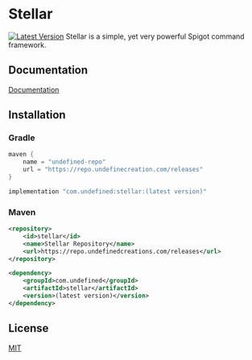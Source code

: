 
# Stellar
[![Latest Version](https://img.shields.io/badge/dynamic/xml?label=Latest%20Version&style=for-the-badge&logo=gradle&url=https%3A%2F%2Frepo.undefinedcreations.com%2Freleases%2Fcom%2Fundefined%2Fstellar%2Fmaven-metadata.xml&query=%2F%2Fmetadata%2F%2Fversioning%2F%2Flatest)](https://github.com/UndefinedCreations/Akari/releases)
Stellar is a simple, yet very powerful Spigot command framework.

## Documentation

[Documentation](https://docs.undefinedcreations.com)


## Installation

### Gradle

```gradle
maven {
    name = "undefined-repo"
    url = "https://repo.undefinecreation.com/releases"
}
```
```gradle
implementation "com.undefined:stellar:(latest version)"
```

### Maven

```xml
<repository>
    <id>stellar</id>
    <name>Stellar Repository</name>
    <url>https://repo.undefinedcreations.com/releases</url>
</repository>
```
```xml
<dependency>
    <groupId>com.undefined</groupId>
    <artifactId>stellar</artifactId>
    <version>(latest version)</version>
</dependency>
```
## License

[MIT](https://choosealicense.com/licenses/mit/)
